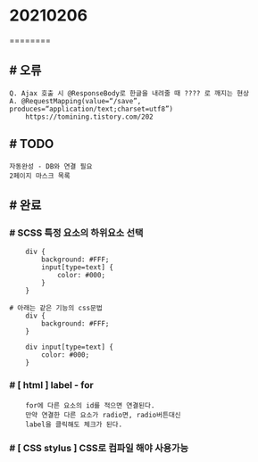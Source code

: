 # 20210206
========

## # 오류
    Q. Ajax 호출 시 @ResponseBody로 한글을 내려줄 때 ???? 로 깨지는 현상
    A. @RequestMapping(value=“/save”, produces=“application/text;charset=utf8”)
        https://tomining.tistory.com/202

## # TODO
    자동완성 - DB와 연결 필요
    2페이지 마스크 목록

## # 완료 
    

### # SCSS 특정 요소의 하위요소 선택
        div {
            background: #FFF;
            input[type=text] {
                color: #000;
            }
        }   

    # 아래는 같은 기능의 css문법
        div {
            background: #FFF;
        }

        div input[type=text] {
            color: #000;
        }

### # [ html ] label - for
        for에 다른 요소의 id를 적으면 연결된다.
        만약 연결한 다른 요소가 radio면, radio버튼대신
        label을 클릭해도 체크가 된다.

### # [ CSS stylus ] CSS로 컴파일 해야 사용가능
